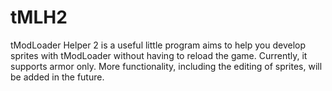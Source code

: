 # tMLH2
tModLoader Helper 2 is a useful little program aims to help you develop sprites with tModLoader without having to reload the game. Currently, it supports armor only. More functionality, including the editing of sprites, will be added in the future. 
